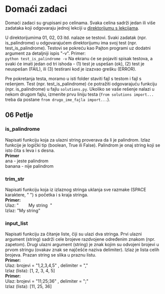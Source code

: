 # Domaći zadaci

Domaći zadaci su grupisani po celinama. Svaka celina sadrži jedan ili više zadataka koji odgovaraju jednoj lekciji u [direktorijumu s lekcijama](https://github.com/lukin155/skola-programiranja/).

U direktorijumima 01, 02, 03 itd. nalaze se testovi. Svaki zadatak (npr. is_palindrome) u odgovarajućem direktorijumu ima svoj test (npr. test_is_palindrome). Testovi se pokreću kao Pajton programi uz dodatni argument za detaljniji ispis "-v". Primer:  
```python test_is_palindrome -v```
Na ekranu će se pojaviti spisak testova, a svaki će imati jedan od tri ishoda - (1) test je uspešan (ok), (2) test je neuspešan (FAIL), ili (3) testirani kod je izazvao grešku (ERROR).

Pre pokretanja testa, moramo u isti folder staviti fajl s testom i fajl s rešenjem. Test (npr. test_is_palindrome) će potražiti odgovarajuću funkciju (npr. is_palindrome) u fajlu `solutions.py`. Ukoliko se vaše rešenje nalazi u nekom drugom fajlu, izmenite prvu liniju testa (`from solutions import...` treba da postane `from drugo_ime_fajla import...`).

## 06 Petlje
### is_palindrome
Napisati funkciju koja za ulazni string proverava da li je palindrom. Izlaz funkcije je logički tip (boolean, True ili False). Palindrom je onaj string koji se isto čita s leva i s desna.  
**Primer**  
ana - jeste palindrom  
banana - nije palindrom

### trim_str
Napisati funkciju koja iz izlaznog stringa uklanja sve razmake (SPACE karaktere, " ") s početka i s kraja stringa.  
**Primer:**  
Ulaz: "&nbsp;&nbsp;&nbsp;&nbsp;&nbsp;&nbsp;&nbsp;&nbsp;My string&nbsp;&nbsp;"  
Izlaz: "My string"

### input_list
Napisati funkciju za čitanje liste, čiji su ulazi dva stringa. Prvi ulazni argument (string) sadrži cele brojeve razdvojene određenim znakom (npr. zapetom). Drugi ulazni argument (string) je znak kojim su odvojeni brojevi u prvom stringu (ovakav znak se najčešće naziva delimiter). Izlaz je lista celih brojeva. Prazan string se slika u praznu listu.  
**Primer:**  
Ulaz: brojevi = "1,2,3,4,5" , delimiter = ","  
Izlaz (lista): [1, 2, 3, 4, 5]  
**Primer:**  
Ulaz: brojevi = "11;25;36" , delimiter = ";"  
Izlaz (lista): [11, 25, 36]
